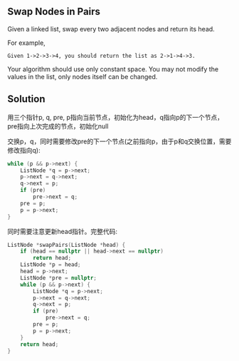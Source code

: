 ## Swap Nodes in Pairs

Given a linked list, swap every two adjacent nodes and return its head.

For example,
```
Given 1->2->3->4, you should return the list as 2->1->4->3.
```

Your algorithm should use only constant space. You may not modify the values in the list, only nodes itself can be changed. 

## Solution

用三个指针p, q, pre, p指向当前节点，初始化为head，q指向p的下一个节点，pre指向上次完成的节点，初始化null

交换p，q，同时需要修改pre的下一个节点(之前指向p，由于p和q交换位置，需要修改指向q):

```cpp
while (p && p->next) {
	ListNode *q = p->next;
	p->next = q->next;
	q->next = p;
	if (pre)
		pre->next = q;
	pre = p;
	p = p->next;
}
```

同时需要注意更新head指针。完整代码:

```cpp
ListNode *swapPairs(ListNode *head) {
	if (head == nullptr || head->next == nullptr)
		return head;
	ListNode *p = head;
	head = p->next;
	ListNode *pre = nullptr;
	while (p && p->next) {
		ListNode *q = p->next;
		p->next = q->next;
		q->next = p;
		if (pre)
			pre->next = q;
		pre = p;
		p = p->next;
	}
	return head;
}
```
